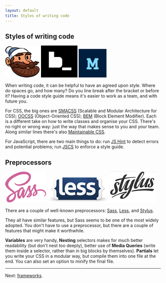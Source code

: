 ```yaml
---
layout: default
title: Styles of writing code
---
```


## Styles of writing code

[![](img/smacss.png)](https://smacss.com/) [![](img/bem.png)](https://en.bem.info/) [![](img/maintainablecss.png)](http://maintainablecss.com/)

When writing code, it can be helpful to have an agreed upon style. Where do spaces go, and how many? Do you line break after the bracket or before it? Having a code style guide means it's easier to work as a team, and with future you.

For CSS, the big ones are [SMACSS](https://smacss.com/) (Scalable and Modular Architecture for CSS); [OOCSS](http://oocss.org/) (Object-Oriented CSS); [BEM](https://en.bem.info/) (Block Element Modifier). Each is a different take on how to write classes and organise your CSS. There's no right or wrong way: just the way that makes sense to you and your team. Along similar lines there's also [Maintainable CSS](http://maintainablecss.com/).

For JavaScript, there are two main things to do: run [JS Hint](http://jshint.com/) to detect errors and potential problems; run [JSCS](http://jscs.info/) to enforce a style guide.

## Preprocessors

[![](img/sass.png)](http://sass-lang.com/) [![](img/less.png)](http://lesscss.org/) [![](img/stylus.png)](http://stylus-lang.com/)

There are a couple of well-known preprocessors: [Sass](http://sass-lang.com/), [Less](http://lesscss.org/), and [Stylus](http://stylus-lang.com/).

They all have similar features, but Sass seems to be one of the most widely adopted. You don't have to use a preprocessor, but there are a couple of features that might make it worthwhile.

**Variables** are very handy, **Nesting** selectors makes for much better readability (but don't nest too deeply), better use of **Media Queries** (write them inside a selector, rather than in big blocks by themselves). **Partials** let you write your CSS in a modular way, but compile them into one file at the end. You can also set an option to minify the final file.

---

Next: [frameworks](./frameworks.html).

